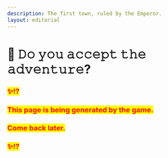 ```yaml
---
description: The first town, ruled by the Emperor.
layout: editorial
---
```


# 🤡 𝙳𝚘 𝚢𝚘𝚞 𝚊𝚌𝚌𝚎𝚙𝚝 𝚝𝚑𝚎 𝚊𝚍𝚟𝚎𝚗𝚝𝚞𝚛𝚎?



### <mark style="color:red;">✨⁉️</mark>&#x20;

### <mark style="color:red;">This page is being generated by the game.</mark>&#x20;

### <mark style="color:red;">Come back later.</mark>

### <mark style="color:red;">✨⁉️</mark>



